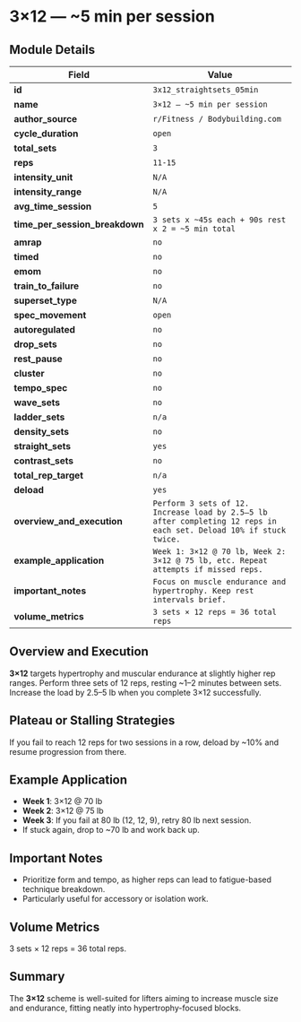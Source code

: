 # 3×12 — ~5 min per session

## Module Details

| Field                          | Value                                                                                                              |
| ------------------------------ | ------------------------------------------------------------------------------------------------------------------ |
| **id**                         | `3x12_straightsets_05min`                                                                                          |
| **name**                       | `3×12 — ~5 min per session`                                                                                        |
| **author_source**              | `r/Fitness / Bodybuilding.com`                                                                                     |
| **cycle_duration**             | `open`                                                                                                             |
| **total_sets**                 | `3`                                                                                                                |
| **reps**                       | `11-15`                                                                                                            |
| **intensity_unit**             | `N/A`                                                                                                              |
| **intensity_range**            | `N/A`                                                                                                              |
| **avg_time_session**           | `5`                                                                                                                |
| **time_per_session_breakdown** | `3 sets x ~45s each + 90s rest x 2 = ~5 min total`                                                                 |
| **amrap**                      | `no`                                                                                                               |
| **timed**                      | `no`                                                                                                               |
| **emom**                       | `no`                                                                                                               |
| **train_to_failure**           | `no`                                                                                                               |
| **superset_type**              | `N/A`                                                                                                              |
| **spec_movement**              | `open`                                                                                                             |
| **autoregulated**              | `no`                                                                                                               |
| **drop_sets**                  | `no`                                                                                                               |
| **rest_pause**                 | `no`                                                                                                               |
| **cluster**                    | `no`                                                                                                               |
| **tempo_spec**                 | `no`                                                                                                               |
| **wave_sets**                  | `no`                                                                                                               |
| **ladder_sets**                | `n/a`                                                                                                              |
| **density_sets**               | `no`                                                                                                               |
| **straight_sets**              | `yes`                                                                                                              |
| **contrast_sets**              | `no`                                                                                                               |
| **total_rep_target**           | `n/a`                                                                                                              |
| **deload**                     | `yes`                                                                                                              |
| **overview_and_execution**     | `Perform 3 sets of 12. Increase load by 2.5–5 lb after completing 12 reps in each set. Deload 10% if stuck twice.` |
| **example_application**        | `Week 1: 3×12 @ 70 lb, Week 2: 3×12 @ 75 lb, etc. Repeat attempts if missed reps.`                                 |
| **important_notes**            | `Focus on muscle endurance and hypertrophy. Keep rest intervals brief.`                                            |
| **volume_metrics**             | `3 sets × 12 reps = 36 total reps`                                                                                 |

## Overview and Execution

**3×12** targets hypertrophy and muscular endurance at slightly higher rep ranges. Perform three sets of 12 reps, resting ~1–2 minutes between sets. Increase the load by 2.5–5 lb when you complete 3×12 successfully.

## Plateau or Stalling Strategies

If you fail to reach 12 reps for two sessions in a row, deload by ~10% and resume progression from there.

## Example Application

- **Week 1**: 3×12 @ 70 lb
- **Week 2**: 3×12 @ 75 lb
- **Week 3**: If you fail at 80 lb (12, 12, 9), retry 80 lb next session.
- If stuck again, drop to ~70 lb and work back up.

## Important Notes

- Prioritize form and tempo, as higher reps can lead to fatigue-based technique breakdown.
- Particularly useful for accessory or isolation work.

## Volume Metrics

3 sets × 12 reps = 36 total reps.

## Summary

The **3×12** scheme is well-suited for lifters aiming to increase muscle size and endurance, fitting neatly into hypertrophy-focused blocks.